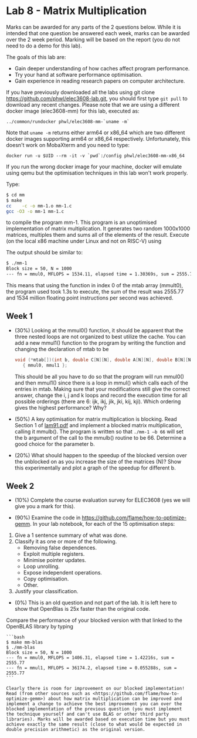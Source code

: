 # Lab 8 - Matrix Multiplication


Marks can be awarded for any parts of the 2 questions below. While it is intended that one question be answered each week, marks can be awarded over the 2 week period. Marking will be based on the report (you do not need to do a demo for this lab).

The goals of this lab are:

 *  Gain deeper understanding of how caches affect program performance.
 *  Try your hand at software performance optimisation.
 *  Gain experience in reading research papers on computer architecture.

If you have previously downloaded all the labs using git clone https://github.com/phwl/elec3608-lab.git, you should first type ```git pull``` to download any recent changes. Please note that we are using a different docker image (elec3608-mm) for this lab, executed as:

```
../common/rundocker phwl/elec3608-mm-`uname -m`
```

Note that ```uname -m``` returns either arm64 or x86_64 which are two different docker images supporting arm64 or x86_64 respectively. Unfortunately,
this doesn't work on MobaXterm and you need to type:
```
docker run -u $UID --rm -it -v `pwd`:/config phwl/elec3608-mm-x86_64
```

If you run the wrong docker image for your machine, docker will emulate using qemu but the optimisation techniques in this lab won't work properly.

Type:
```bash
$ cd mm
$ make
cc    -c -o mm-1.o mm-1.c
gcc -O3 -o mm-1 mm-1.c
```

to compile the program mm-1. This program is an unoptimised implementation of matrix multiplication. It generates two random 1000x1000 matrices, multiples them and sums all of the elements of the result. Execute (on the local x86 machine under Linux and not on RISC-V) using

The output should be similar to:
```bash
$ ./mm-1
Block size = 50, N = 1000
--- fn = mmul0, MFLOPS = 1534.11, elapsed time = 1.30369s, sum = 2555.77
```
This means that using the function in index 0 of the mtab array (mmult0), the program used took 1.3s to execute, the sum of the result was 2555.77 and 1534 million floating point instructions per second was achieved.

## Week 1

* (30%) Looking at the mmul0() function, it should be apparent that the three nested loops are not organized to best utilize the cache. You can add a new mmul1() function to the program by writing the function and changing the declaration of mtab to be

     ```c
     void (*mtab[])(int b, double C[N][N], double A[N][N], double B[N][N]) =
        { mmul0, mmul1 };
     ```

    This should be all you have to do so that the program will run mmul0() and then mmul1() since there is a loop in mmul() which calls each of the entries in mtab. Making sure that your modifications still give the correct answer, change the i, j and k loops and record the execution time for all possible orderings (there are 6: ijk, ikj, jik, jki, kij, kji). Which ordering gives the highest performance? Why?

* (50%) A key optimisation for matrix multiplication is blocking. Read Section 1 of [lam91.pdf](mm/lam91.pdf) and implement a blocked matrix multiplication, calling it mmulb(). The program is written so that ```./mm-1 –b 66``` will set the b argument of the call to the mmulb() routine to be 66. Determine a good choice for the parameter b.

* (20%) What should happen to the speedup of the blocked version over the unblocked on as you increase the size of the matrices (N)? Show this experimentally and plot a graph of the speedup for different b.

## Week 2

* (10%) Complete the course evaluation survey for ELEC3608 (yes we will give you a mark for this).

* (90%) Examine the code in <https://github.com/flame/how-to-optimize-gemm>. In your lab notebook, for each of the 15 optimisation steps: 
 1. Give a 1 sentence summary of what was done.
 2. Classify it as one or more of the following. 
    * Removing false dependences.
    * Exploit multiple registers.
    * Minimise pointer updates.
    * Loop unrolling.
    * Expose independent operations.
    * Copy optimisation.
    * Other.
 3. Justify your classification.

* (0%) This is an old question and not part of the lab. It is left here to show that OpenBlas is 25x faster than the original code.

Compare the performance of your blocked version with that linked to the OpenBLAS library by typing

    ```bash
    $ make mm-blas
    $ ./mm-blas
    Block size = 50, N = 1000
    --- fn = mmul0, MFLOPS = 1406.31, elapsed time = 1.42216s, sum = 2555.77
    --- fn = mmul1, MFLOPS = 36174.2, elapsed time = 0.055288s, sum = 2555.77
    ```

    Clearly there is room for improvement on our blocked implementation! Read (from other sources such as <https://github.com/flame/how-to-optimize-gemm>) about how matrix multiplication can be improved and implement a change to achieve the best improvement you can over the blocked implementation of the previous question (you must implement the technique yourself and can't use BLAS or other third party libraries). Marks will be awarded based on execution time but you must achieve exactly the same result (close to what would be expected in double precision arithmetic) as the original version. 

